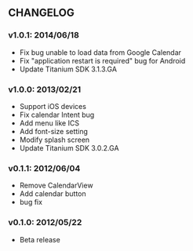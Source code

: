 ## CHANGELOG
### v1.0.1: 2014/06/18
- Fix bug unable to load data from Google Calendar
- Fix "application restart is required" bug for Android
- Update Titanium SDK 3.1.3.GA

### v1.0.0: 2013/02/21
- Support iOS devices
- Fix calendar Intent bug
- Add menu like ICS
- Add font-size setting
- Modify splash screen
- Update Titanium SDK 3.0.2.GA

### v0.1.1: 2012/06/04
- Remove CalendarView
- Add calendar button
- bug fix

### v0.1.0: 2012/05/22
- Beta release
